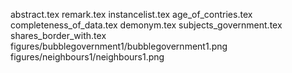 abstract.tex
remark.tex
instancelist.tex
age_of_contries.tex
completeness_of_data.tex
demonym.tex
subjects_government.tex
shares_border_with.tex
figures/bubblegovernment1/bubblegovernment1.png
figures/neighbours1/neighbours1.png